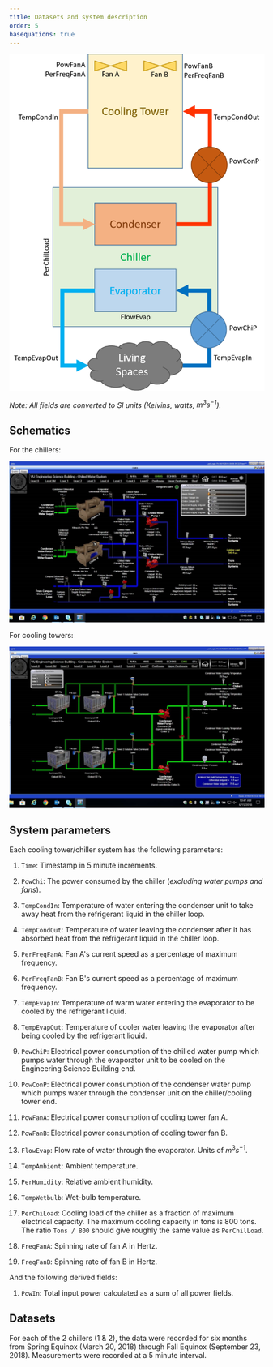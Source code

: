 ```yaml
---
title: Datasets and system description
order: 5
hasequations: true
---
```


![System description](img/5-system-description.png)

*Note: All fields are converted to SI units (Kelvins, watts, $m^3 s^{-1}$).*

## Schematics

For the chillers:

![Chillers](img/4-ChilledWaterSystem-chillers.jpg)

For cooling towers:

![Towers](img/4-ChilledWaterSystem-towers.jpg)

## System parameters

Each cooling tower/chiller system has the following parameters:

1. `Time`: Timestamp in 5 minute increments.

2. `PowChi`: The power consumed by the chiller (*excluding water pumps and fans*).

3. `TempCondIn`: Temperature of water entering the condenser unit to take away heat from the refrigerant liquid in the chiller loop.

4. `TempCondOut`: Temperature of water leaving the condenser after it has absorbed heat from the refrigerant liquid in the chiller loop.

5. `PerFreqFanA`: Fan A's current speed as a percentage of maximum frequency.

6. `PerFreqFanB`: Fan B's current speed as a percentage of maximum frequency.

7. `TempEvapIn`: Temperature of warm water entering the evaporator to be cooled by the refrigerant liquid.

8. `TempEvapOut`: Temperature of cooler water leaving the evaporator after being cooled by the refrigerant liquid.

9. `PowChiP`: Electrical power consumption of the chilled water pump which pumps water through the evaporator unit to be cooled on the Engineering Science Building end.

10. `PowConP`: Electrical power consumption of the condenser water pump which pumps water through the condenser unit on the chiller/cooling tower end.

11. `PowFanA`: Electrical power consumption of cooling tower fan A.

12. `PowFanB`: Electrical power consumption of cooling tower fan B.

13. `FlowEvap`: Flow rate of water through the evaporator. Units of $m^3 s^{-1}$.

14. `TempAmbient`: Ambient temperature.

15. `PerHumidity`: Relative ambient humidity.

16. `TempWetbulb`: Wet-bulb temperature.

17. `PerChiLoad`: Cooling load of the chiller as a fraction of maximum electrical capacity. The maximum cooling capacity in tons is 800 tons. The ratio `Tons / 800` should give roughly the same value as `PerChilLoad`.

18. `FreqFanA`: Spinning rate of fan A in Hertz.

19. `FreqFanB`: Spinning rate of fan B in Hertz.

And the following derived fields:

1. `PowIn`: Total input power calculated as a sum of all power fields.


## Datasets

For each of the 2 chillers (1 & 2), the data were recorded for six months from Spring Equinox (March 20, 2018) through Fall Equinox (September 23, 2018). Measurements were recorded at a 5 minute interval.

